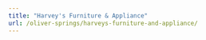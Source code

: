 ```yaml
---
title: "Harvey's Furniture & Appliance"
url: /oliver-springs/harveys-furniture-and-appliance/
---
```


